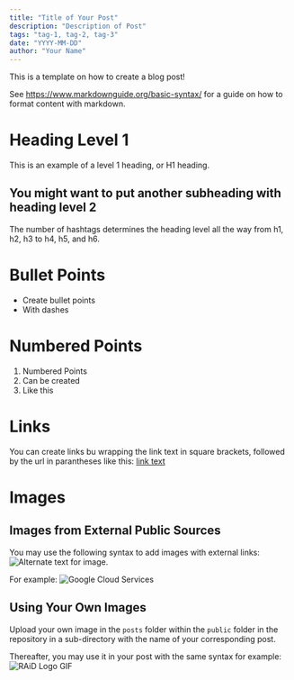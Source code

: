 ```yaml
---
title: "Title of Your Post"
description: "Description of Post"
tags: "tag-1, tag-2, tag-3"
date: "YYYY-MM-DD"
author: "Your Name"
---
```


This is a template on how to create a blog post!

See https://www.markdownguide.org/basic-syntax/ for a guide on how to format content with markdown.

# Heading Level 1

This is an example of a level 1 heading, or H1 heading.

## You might want to put another subheading with heading level 2

The number of hashtags determines the heading level all the way from h1, h2, h3 to h4, h5, and h6.

# Bullet Points

- Create bullet points
- With dashes

# Numbered Points

1. Numbered Points
2. Can be created
3. Like this

# Links

You can create links bu wrapping the link text in square brackets, followed by the url in parantheses like this: [link text](https://www.markdownguide.org/basic-syntax/)

# Images

## Images from External Public Sources

You may use the following syntax to add images with external links: ![Alternate text for image](<link to image>).

For example:
![Google Cloud Services](https://s3-ap-southeast-1.amazonaws.com/spaculus/cdns/images/google-cloud-img.jpg)

## Using Your Own Images

Upload your own image in the `posts` folder within the `public` folder in the repository in a sub-directory with the name of your corresponding post.

Thereafter, you may use it in your post with the same syntax for example:
![RAiD Logo GIF](/posts/raid-landing-page/1.gif)
